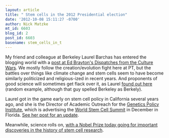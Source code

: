 ```yaml
---
layout: article
title: " Stem cells in the 2012 Presidential election"
date: '2012-10-08 15:11:27 -0700'
author: Nick Matzke
mt_id: 6603
blog_id: 2
post_id: 6603
basename: stem_cells_in_t
---
```

My friend and colleague at Berkeley Laurel Barchas has entered the blogging world with a [post at Ed Brayton's Dispatches from the Culture Wars](http://freethoughtblogs.com/dispatches/2012/10/08/stem-cells-in-the-2012-presidential-election/).  We mostly follow the creation/evolution fight here at PT, but the battles over things like climate change and stem cells seem to have become similarly politicized and religious-ized in recent years. And proponents of good science will sometimes get flack over it, as Laurel [found out here](http://john-brandtsblog.blogspot.com/2010/08/warning-high-school-stem-cell.html) (random example, although that guy spelled Berkeley as Berkely).

Laurel got in the game early on stem cell policy in California several years ago, and she is the Director of Academic Outreach for the [Genetics Policy Institute](http://www.genpol.org/), which is advertising the [World Stem Cell Summit](http://worldstemcellsummit.com/) in December in Florida.  [See her post for an update](http://freethoughtblogs.com/dispatches/2012/10/08/stem-cells-in-the-2012-presidential-election/).

Meanwhile, science rolls on, [with a Nobel Prize today going for important discoveries in the history of stem cell research](http://www.nytimes.com/2012/10/09/health/research/cloning-and-stem-cell-discoveries-earn-nobel-prize-in-medicine.html).
